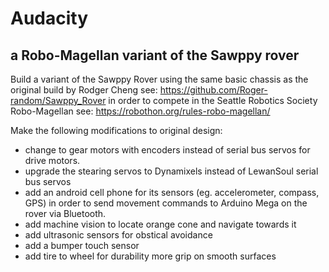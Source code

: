 # Audacity
## a Robo-Magellan variant of the Sawppy rover

Build a variant of the Sawppy Rover using the same basic chassis as the original build by Rodger Cheng see: https://github.com/Roger-random/Sawppy_Rover in order to compete in the Seattle Robotics Society Robo-Magellan see: https://robothon.org/rules-robo-magellan/

Make the following modifications to original design:
<ul>
<li>change to gear motors with encoders instead of serial bus servos for drive motors.
<li>upgrade the stearing servos to Dynamixels instead of LewanSoul serial bus servos
<li>add an android cell phone for its sensors (eg. accelerometer, compass, GPS) in order to send movement commands to Arduino Mega on the rover via Bluetooth.
<li>add machine vision to locate orange cone and navigate towards it
<li>add ultrasonic sensors for obstical avoidance
<li>add a bumper touch sensor
<li>add tire to wheel for durability more grip on smooth surfaces
</ul>
